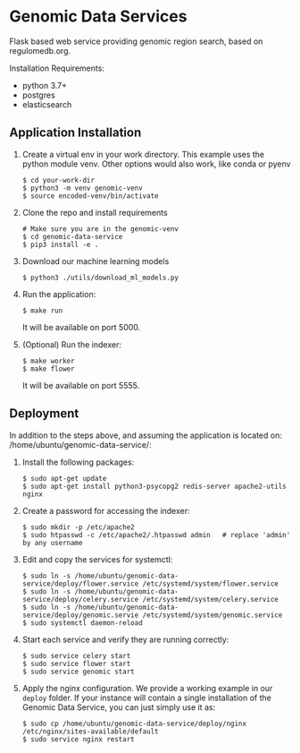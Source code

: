 # Genomic Data Services

Flask based web service providing genomic region search, based on regulomedb.org.

Installation Requirements:

* python 3.7+
* postgres
* elasticsearch


## Application Installation

1. Create a virtual env in your work directory.
    This example uses the python module venv. Other options would also work, like conda or pyenv
    ```
    $ cd your-work-dir
    $ python3 -m venv genomic-venv
    $ source encoded-venv/bin/activate
    ```

2. Clone the repo and install requirements
    ```
    # Make sure you are in the genomic-venv
    $ cd genomic-data-service
    $ pip3 install -e .
    ```

3. Download our machine learning models
    ```
    $ python3 ./utils/download_ml_models.py
    ```

4. Run the application:
    ```
    $ make run
    ```
    It will be available on port 5000.

5. (Optional) Run the indexer:
    ```
    $ make worker
    $ make flower
    ```
    It will be available on port 5555.


## Deployment

In addition to the steps above, and assuming the application is located on: /home/ubuntu/genomic-data-service/:

1. Install the following packages:
    ```
    $ sudo apt-get update
    $ sudo apt-get install python3-psycopg2 redis-server apache2-utils nginx
    ```

2. Create a password for accessing the indexer:
    ```
    $ sudo mkdir -p /etc/apache2
    $ sudo htpasswd -c /etc/apache2/.htpasswd admin   # replace 'admin' by any username
    ```

3. Edit and copy the services for systemctl:
    ```
    $ sudo ln -s /home/ubuntu/genomic-data-service/deploy/flower.service /etc/systemd/system/flower.service
    $ sudo ln -s /home/ubuntu/genomic-data-service/deploy/celery.service /etc/systemd/system/celery.service
    $ sudo ln -s /home/ubuntu/genomic-data-service/deploy/genomic.servie /etc/systemd/system/genomic.service
    $ sudo systemctl daemon-reload
    ```

4. Start each service and verify they are running correctly:
    ```
    $ sudo service celery start
    $ sudo service flower start
    $ sudo service genomic start
    ```

5. Apply the nginx configuration. We provide a working example in our `deploy` folder. If your instance will contain a single installation of the Genomic Data Service, you can just simply use it as:
    ```
    $ sudo cp /home/ubuntu/genomic-data-service/deploy/nginx /etc/nginx/sites-available/default
    $ sudo service nginx restart
    ```

